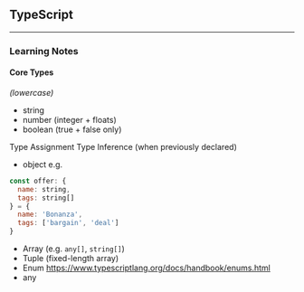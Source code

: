 ## TypeScript
----
### Learning Notes

#### Core Types
*(lowercase)*
- string
- number (integer + floats)
- boolean (true + false only)

Type Assignment
Type Inference (when previously declared)

- object
e.g.
```javascript
const offer: {
  name: string,
  tags: string[]
} = {
  name: 'Bonanza',
  tags: ['bargain', 'deal']
}
```
- Array (e.g. `any[]`, `string[]`)
- Tuple (fixed-length array)
- Enum
https://www.typescriptlang.org/docs/handbook/enums.html
- any
